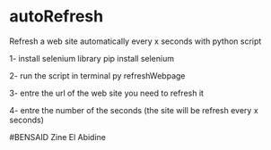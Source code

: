 # autoRefresh
Refresh a web site automatically every x seconds with python script

1- install selenium library
      pip install selenium
      
2- run the script in terminal 
      py refreshWebpage 

3- entre the url of the web site you need to refresh it

4- entre the number of the seconds (the site will be refresh every x seconds)


#BENSAID Zine El Abidine
